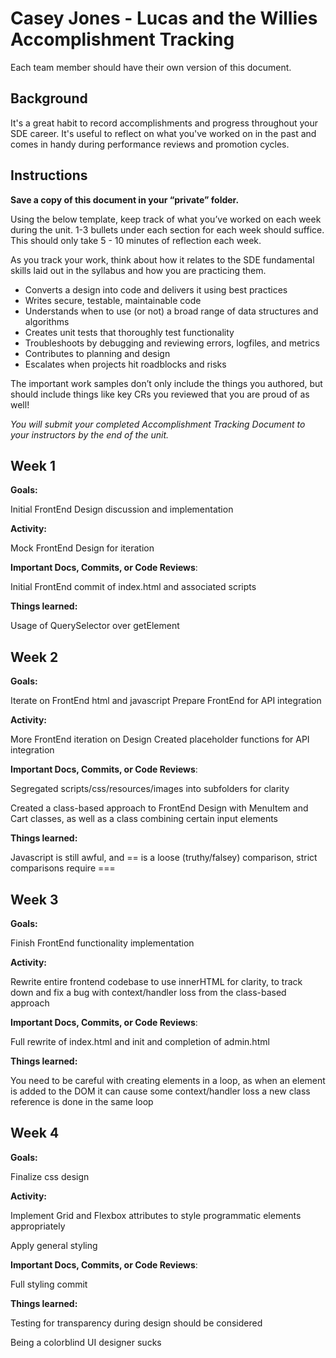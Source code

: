 # Casey Jones - Lucas and the Willies Accomplishment Tracking

Each team member should have their own version of this document.

## Background

It's a great habit to record accomplishments and progress throughout your SDE
career. It's useful to reflect on what you've worked on in the past and comes in
handy during performance reviews and promotion cycles.

## Instructions

**Save a copy of this document in your “private” folder.**

Using the below template, keep track of what you’ve worked on each week during
the unit. 1-3 bullets under each section for each week should suffice. This
should only take 5 - 10 minutes of reflection each week.

As you track your work, think about how it relates to the SDE fundamental skills
laid out in the syllabus and how you are practicing them.

* Converts a design into code and delivers it using best practices
* Writes secure, testable, maintainable code
* Understands when to use (or not) a broad range of data structures and
  algorithms
* Creates unit tests that thoroughly test functionality
* Troubleshoots by debugging and reviewing errors, logfiles, and metrics
* Contributes to planning and design
* Escalates when projects hit roadblocks and risks

The important work samples don’t only include the things you authored, but
should include things like key CRs you reviewed that you are proud of as well!

_You will submit your completed Accomplishment Tracking Document to your
instructors by the end of the unit._

## Week 1

**Goals:**

Initial FrontEnd Design discussion and implementation

**Activity:**

Mock FrontEnd Design for iteration

**Important Docs, Commits, or Code Reviews**:

Initial FrontEnd commit of index.html and associated scripts

**Things learned:**

Usage of QuerySelector over getElement

## Week 2

**Goals:**

Iterate on FrontEnd html and javascript
Prepare FrontEnd for API integration

**Activity:**

More FrontEnd iteration on Design
Created placeholder functions for API integration

**Important Docs, Commits, or Code Reviews**:

Segregated scripts/css/resources/images into subfolders for clarity

Created a class-based approach to FrontEnd Design with MenuItem and Cart classes, 
as well as a class combining certain input elements

**Things learned:**

Javascript is still awful, and == is a loose (truthy/falsey) comparison, strict comparisons require ===

## Week 3

**Goals:**

Finish FrontEnd functionality implementation

**Activity:**

Rewrite entire frontend codebase to use innerHTML for clarity,
to track down and fix a bug with context/handler loss from the class-based approach

**Important Docs, Commits, or Code Reviews**:

Full rewrite of index.html and init and completion of admin.html

**Things learned:**

You need to be careful with creating elements in a loop,
as when an element is added to the DOM it can cause some context/handler loss
a new class reference is done in the same loop

## Week 4

**Goals:**

Finalize css design

**Activity:**

Implement Grid and Flexbox attributes to style programmatic elements appropriately

Apply general styling

**Important Docs, Commits, or Code Reviews**:

Full styling commit

**Things learned:**

Testing for transparency during design should be considered

Being a colorblind UI designer sucks